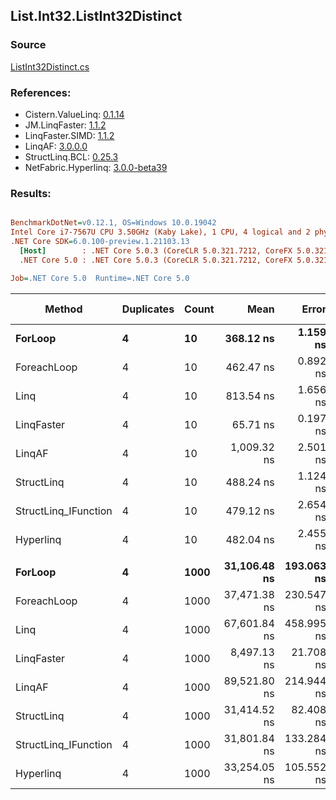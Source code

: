 ﻿## List.Int32.ListInt32Distinct

### Source
[ListInt32Distinct.cs](../LinqBenchmarks/List/Int32/ListInt32Distinct.cs)

### References:
- Cistern.ValueLinq: [0.1.14](https://www.nuget.org/packages/Cistern.ValueLinq/0.1.14)
- JM.LinqFaster: [1.1.2](https://www.nuget.org/packages/JM.LinqFaster/1.1.2)
- LinqFaster.SIMD: [1.1.2](https://www.nuget.org/packages/LinqFaster.SIMD/1.0.3)
- LinqAF: [3.0.0.0](https://www.nuget.org/packages/LinqAF/3.0.0.0)
- StructLinq.BCL: [0.25.3](https://www.nuget.org/packages/StructLinq.BCL/0.25.3)
- NetFabric.Hyperlinq: [3.0.0-beta39](https://www.nuget.org/packages/NetFabric.Hyperlinq/3.0.0-beta39)

### Results:
``` ini

BenchmarkDotNet=v0.12.1, OS=Windows 10.0.19042
Intel Core i7-7567U CPU 3.50GHz (Kaby Lake), 1 CPU, 4 logical and 2 physical cores
.NET Core SDK=6.0.100-preview.1.21103.13
  [Host]        : .NET Core 5.0.3 (CoreCLR 5.0.321.7212, CoreFX 5.0.321.7212), X64 RyuJIT
  .NET Core 5.0 : .NET Core 5.0.3 (CoreCLR 5.0.321.7212, CoreFX 5.0.321.7212), X64 RyuJIT

Job=.NET Core 5.0  Runtime=.NET Core 5.0  

```
|               Method | Duplicates | Count |         Mean |      Error |     StdDev | Ratio | RatioSD |   Gen 0 | Gen 1 | Gen 2 | Allocated |
|--------------------- |----------- |------ |-------------:|-----------:|-----------:|------:|--------:|--------:|------:|------:|----------:|
|              **ForLoop** |          **4** |    **10** |    **368.12 ns** |   **1.159 ns** |   **1.084 ns** |  **1.00** |    **0.00** |  **0.3209** |     **-** |     **-** |     **672 B** |
|          ForeachLoop |          4 |    10 |    462.47 ns |   0.892 ns |   0.790 ns |  1.26 |    0.00 |  0.3209 |     - |     - |     672 B |
|                 Linq |          4 |    10 |    813.54 ns |   1.656 ns |   1.468 ns |  2.21 |    0.01 |  0.2937 |     - |     - |     616 B |
|           LinqFaster |          4 |    10 |     65.71 ns |   0.197 ns |   0.184 ns |  0.18 |    0.00 |       - |     - |     - |         - |
|               LinqAF |          4 |    10 |  1,009.32 ns |   2.501 ns |   2.339 ns |  2.74 |    0.01 |  0.6180 |     - |     - |    1296 B |
|           StructLinq |          4 |    10 |    488.24 ns |   1.124 ns |   1.051 ns |  1.33 |    0.01 |  0.0153 |     - |     - |      32 B |
| StructLinq_IFunction |          4 |    10 |    479.12 ns |   2.654 ns |   2.352 ns |  1.30 |    0.01 |       - |     - |     - |         - |
|            Hyperlinq |          4 |    10 |    482.04 ns |   2.455 ns |   2.177 ns |  1.31 |    0.01 |       - |     - |     - |         - |
|                      |            |       |              |            |            |       |         |         |       |       |           |
|              **ForLoop** |          **4** |  **1000** | **31,106.48 ns** | **193.063 ns** | **180.591 ns** |  **1.00** |    **0.00** | **27.7710** |     **-** |     **-** |   **58672 B** |
|          ForeachLoop |          4 |  1000 | 37,471.38 ns | 230.547 ns | 204.374 ns |  1.20 |    0.01 | 27.7710 |     - |     - |   58672 B |
|                 Linq |          4 |  1000 | 67,601.84 ns | 458.995 ns | 383.281 ns |  2.17 |    0.02 | 15.7471 |     - |     - |   33112 B |
|           LinqFaster |          4 |  1000 |  8,497.13 ns |  21.708 ns |  19.244 ns |  0.27 |    0.00 |       - |     - |     - |         - |
|               LinqAF |          4 |  1000 | 89,521.80 ns | 214.944 ns | 190.543 ns |  2.88 |    0.02 | 53.9551 |     - |     - |  113184 B |
|           StructLinq |          4 |  1000 | 31,414.52 ns |  82.408 ns |  68.814 ns |  1.01 |    0.01 |       - |     - |     - |      32 B |
| StructLinq_IFunction |          4 |  1000 | 31,801.84 ns | 133.284 ns | 124.674 ns |  1.02 |    0.01 |       - |     - |     - |         - |
|            Hyperlinq |          4 |  1000 | 33,254.05 ns | 105.552 ns |  93.570 ns |  1.07 |    0.01 |       - |     - |     - |         - |
